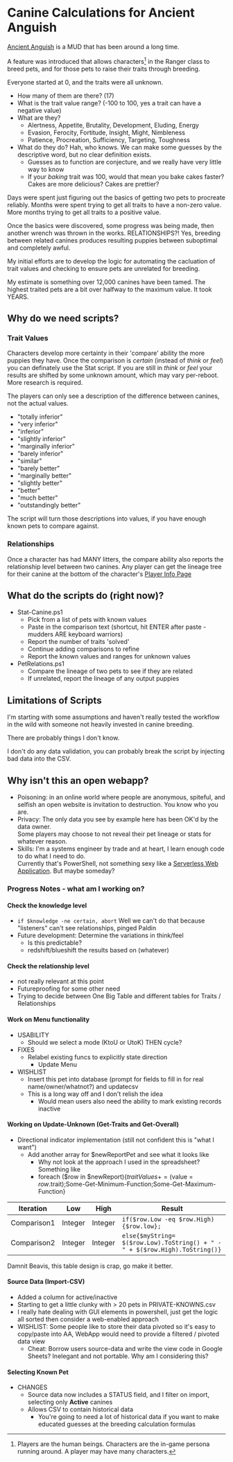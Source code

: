 # Canine Calculations for Ancient Anguish

[Ancient Anguish](http://www.anguish.org) is a MUD that has been around a long time.

A feature was introduced that allows characters[^1] in the Ranger class to breed pets, and for those pets to raise their traits through breeding.

Everyone started at 0, and the traits were all unknown.  
- How many of them are there? (17)
- What is the trait value range? (-100 to 100, yes a trait can have a negative value)
- What are they?
  - Alertness, Appetite, Brutality, Development, Eluding, Energy
  - Evasion, Ferocity, Fortitude, Insight, Might, Nimbleness
  - Patience, Procreation, Sufficiency, Targeting, Toughness
- What do they do? Hah, who knows.  We can make some guesses by the descriptive word, but no clear definition exists.
  - Guesses as to function are conjecture, and we really have very little way to know
  - If your *baking* trait was 100, would that mean you bake cakes faster? Cakes are more delicious? Cakes are prettier?

Days were spent just figuring out the basics of getting two pets to procreate reliably.
Months were spent trying to get all traits to have a non-zero value.
More months trying to get all traits to a positive value.

Once the basics were discovered, some progress was being made, then another wrench was thrown in the works. 
RELATIONSHIPS?!  Yes, breeding between related canines produces resulting puppies between suboptimal and completely awful.

My initial efforts are to develop the logic for automating the cacluation of trait values and checking to ensure pets are unrelated for breeding.

My estimate is something over 12,000 canines have been tamed.  The highest traited pets are a bit over halfway to the maximum value.  It took YEARS.
## Why do we need scripts?
### Trait Values
Characters develop more certainty in their 'compare' ability the more puppies they have.
Once the comparison is *certain* (instead of *think* or *feel*) you can definately use the Stat script.
If you are still in *think* or *feel* your results are shifted by some unknown amount, which may vary per-reboot.
More research is required.

The players can only see a description of the difference between canines, not the actual values.
- "totally inferior"
- "very inferior"
- "inferior"
- "slightly inferior"
- "marginally inferior"
- "barely inferior"
- "similar"
- "barely better"
- "marginally better"
- "slightly better"
- "better"
- "much better"
- "outstandingly better"

The script will turn those descriptions into values, if you have enough known pets to compare against.

### Relationships
Once a character has had MANY litters, the compare ability also reports the relationship level between two canines.
Any player can get the lineage tree for their canine at the bottom of the character's [Player Info Page](http://anguish.org/tools/player_info.php_)

## What do the scripts do (right now)?
- Stat-Canine.ps1
  - Pick from a list of pets with known values
  - Paste in the comparison text (shortcut, hit ENTER after paste - mudders ARE keyboard warriors)
  - Report the number of traits 'solved'
  - Continue adding comparisons to refine
  - Report the known values and ranges for unknown values
- PetRelations.ps1
  - Compare the lineage of two pets to see if they are related
  - If unrelated, report the lineage of any output puppies

## Limitations of Scripts
I'm starting with some assumptions and haven't really tested the workflow in the wild with someone not heavily invested in canine breeding. 

There are probably things I don't know.

I don't do any data validation, you can probably break the script by injecting bad data into the CSV.


## Why isn't this an open webapp?
- Poisoning: in an online world where people are anonymous, spiteful, and selfish an open website is invitation to destruction.
You know who you are.
- Privacy: The only data you see by example here has been OK'd by the data owner.  
Some players may choose to not reveal their pet lineage or stats for whatever reason.
- Skills: I'm a systems engineer by trade and at heart, I learn enough code to do what I need to do.  
Currently that's PowerShell, not something sexy like a [Serverless Web Application](https://aws.amazon.com/serverless/build-a-web-app/).  But maybe someday?

### Progress Notes - what am I working on?

#### Check the knowledge level

  - `if $knowledge -ne certain, abort` Well we can't do that because "listeners" can't see relationships, pinged Paldin
  - Future development: Determine the variations in think/feel
    - Is this predictable?
    - redshift/blueshift the results based on (whatever)

#### Check the relationship level
  - not really relevant at this point
  - Futureproofing for some other need
  - Trying to decide between One Big Table and different tables for Traits / Relationships

#### Work on Menu functionality

- USABILITY
  - Should we select a mode (KtoU or UtoK) THEN cycle?
- FIXES
  - Relabel existing funcs to explicitly state direction
    - Update Menu
- WISHLIST
  - Insert this pet into database (prompt for fields to fill in for real name/owner/whatnot?) and updatecsv
  - This is a long way off and I don't relish the idea
    - Would mean users also need the ability to mark existing records inactive

#### Working on Update-Unknown (Get-Traits and Get-Overall)
- Directional indicator implementation (still not confident this is "what I want")
  - Add another array for $newReportPet and see what it looks like
    - Why not look at the approach I used in the spreadsheet? Something like
    - foreach ($row in $newReport){$traitValues += ($value = $row.$trait);Some-Get-Minimum-Function;Some-Get-Maximum-Function}

| Iteration   | Low     | High    | Result |
| ----------- | ------- | ------- | ------ |
| Comparison1 | Integer | Integer | `if($row.Low -eq $row.High){$row.low};`
| Comparison2 | Integer | Integer | `else{$myString= $($row.Low).ToString() + " - " + $($row.High).ToString()}`

Damnit Beavis, this table design is crap, go make it better.

#### Source Data (Import-CSV)
- Added a column for active/inactive
- Starting to get a little clunky with > 20 pets in PRIVATE-KNOWNS.csv
- I really hate dealing with GUI elements in powershell, just get the logic all sorted then consider a web-enabled approach
- WISHLIST: Some people like to store their data pivoted so it's easy to copy/paste into AA, WebApp would need to provide a filtered / pivoted data view
  - Cheat: Borrow users source-data and write the view code in Google Sheets?  Inelegant and not portable.  Why am I considering this?

#### Selecting Known Pet
- CHANGES
  - Source data now includes a STATUS field, and I filter on import, selecting only **Active** canines
  - Allows CSV to contain historical data
    - You're going to need a lot of historical data if you want to make educated guesses at the breeding calculation formulas

[^1]: Players are the human beings.  Characters are the in-game persona running around.  A player may have many characters.